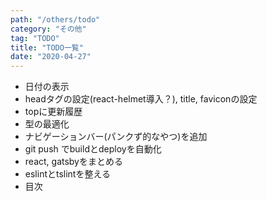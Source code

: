 ```yaml
---
path: "/others/todo"
category: "その他"
tag: "TODO"
title: "TODO一覧"
date: "2020-04-27"
---
```


- 日付の表示
- headタグの設定(react-helmet導入？), title, faviconの設定
- topに更新履歴
- 型の最適化
- ナビゲーションバー(パンクず的なやつ)を追加
- git push でbuildとdeployを自動化
- react, gatsbyをまとめる
- eslintとtslintを整える
- 目次
